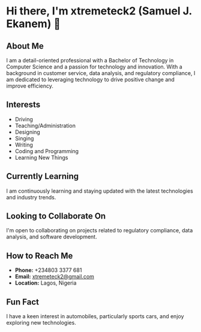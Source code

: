 # Hi there, I'm xtremeteck2 (Samuel J. Ekanem) 👋

## About Me
I am a detail-oriented professional with a 
Bachelor of Technology in Computer Science and a 
passion for technology and innovation. 
With a background in customer service, data analysis, and regulatory compliance, 
I am dedicated to leveraging technology to drive positive change and 
improve efficiency.

## Interests 
- Driving
- Teaching/Administration 
- Designing
- Singing
- Writing
- Coding and Programming
- Learning New Things


## Currently Learning
I am continuously learning and staying updated with the latest technologies and industry trends.

## Looking to Collaborate On
I'm open to collaborating on projects related to regulatory compliance, data analysis, and software development.

## How to Reach Me
- **Phone:** +234803 3377 681
- **Email:** xtremeteck2@gmail.com
- **Location:** Lagos, Nigeria

## Fun Fact
I have a keen interest in automobiles,
particularly sports cars, and enjoy 
exploring new technologies.
